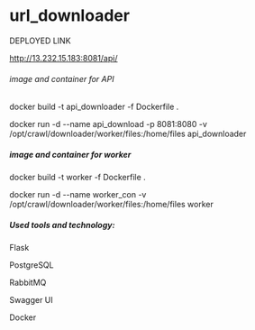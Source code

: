 # url_downloader

DEPLOYED LINK

http://13.232.15.183:8081/api/


###### image and container for API

docker build -t api_downloader -f Dockerfile .

docker run -d --name api_download -p 8081:8080 -v /opt/crawl/downloader/worker/files:/home/files api_downloader


##### image and container for worker

docker build -t worker -f Dockerfile .

docker run -d --name worker_con  -v /opt/crawl/downloader/worker/files:/home/files worker



##### Used tools and technology:

Flask

PostgreSQL

RabbitMQ

Swagger UI

Docker

